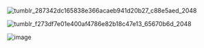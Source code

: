 
![tumblr_287342dc165838e366acaeb941d20b27_c88e5aed_2048](https://github.com/gooicide/gooicide/assets/163074010/ae668b23-a108-4af5-a265-9c7bdb1de3f6)

![tumblr_f273df7e01e400af4786e82b18c47e13_65670b6d_2048](https://github.com/gooicide/gooicide/assets/163074010/503120d2-7dcb-487d-be6c-7ba60432963a)

![image](https://github.com/gooicide/gooicide/assets/163074010/76bc7cdc-82fa-4432-82a5-13c24a945cd5)
